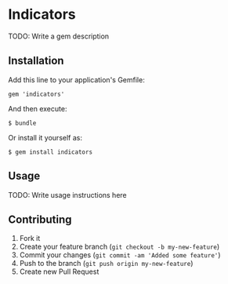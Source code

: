 # Indicators

TODO: Write a gem description

## Installation

Add this line to your application's Gemfile:

    gem 'indicators'

And then execute:

    $ bundle

Or install it yourself as:

    $ gem install indicators

## Usage

TODO: Write usage instructions here

## Contributing

1. Fork it
2. Create your feature branch (`git checkout -b my-new-feature`)
3. Commit your changes (`git commit -am 'Added some feature'`)
4. Push to the branch (`git push origin my-new-feature`)
5. Create new Pull Request
